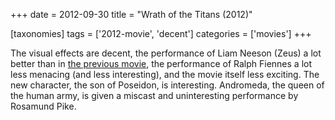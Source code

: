 +++
date = 2012-09-30
title = "Wrath of the Titans (2012)"

[taxonomies]
tags = ['2012-movie', 'decent']
categories = ['movies']
+++

The visual effects are decent, the performance of Liam Neeson (Zeus) a
lot better than in [the previous movie], the performance of Ralph
Fiennes a lot less menacing (and less interesting), and the movie itself
less exciting. The new character, the son of Poseidon, is interesting.
Andromeda, the queen of the human army, is given a miscast and
uninteresting performance by Rosamund Pike.

  [the previous movie]: http://tshepang.net/clash-of-the-titans-2010
